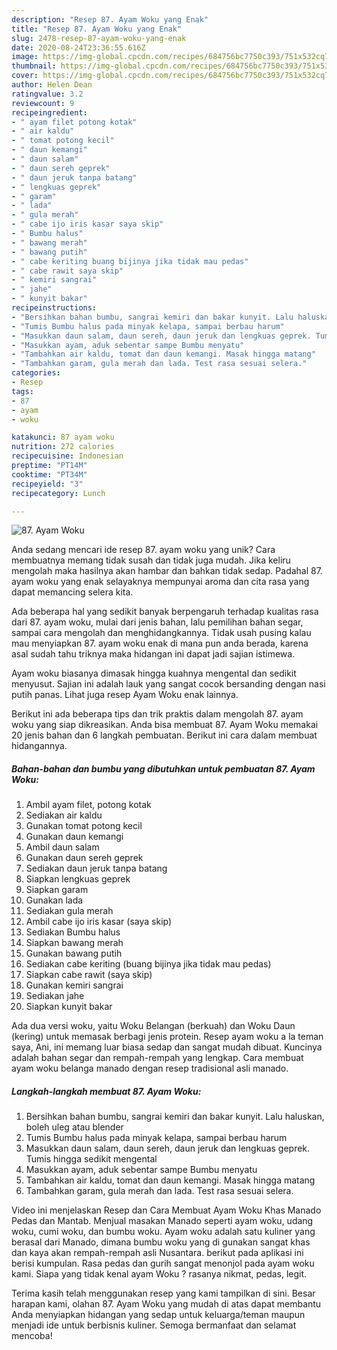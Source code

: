 ```yaml
---
description: "Resep 87. Ayam Woku yang Enak"
title: "Resep 87. Ayam Woku yang Enak"
slug: 2478-resep-87-ayam-woku-yang-enak
date: 2020-08-24T23:36:55.616Z
image: https://img-global.cpcdn.com/recipes/684756bc7750c393/751x532cq70/87-ayam-woku-foto-resep-utama.jpg
thumbnail: https://img-global.cpcdn.com/recipes/684756bc7750c393/751x532cq70/87-ayam-woku-foto-resep-utama.jpg
cover: https://img-global.cpcdn.com/recipes/684756bc7750c393/751x532cq70/87-ayam-woku-foto-resep-utama.jpg
author: Helen Dean
ratingvalue: 3.2
reviewcount: 9
recipeingredient:
- " ayam filet potong kotak"
- " air kaldu"
- " tomat potong kecil"
- " daun kemangi"
- " daun salam"
- " daun sereh geprek"
- " daun jeruk tanpa batang"
- " lengkuas geprek"
- " garam"
- " lada"
- " gula merah"
- " cabe ijo iris kasar saya skip"
- " Bumbu halus"
- " bawang merah"
- " bawang putih"
- " cabe keriting buang bijinya jika tidak mau pedas"
- " cabe rawit saya skip"
- " kemiri sangrai"
- " jahe"
- " kunyit bakar"
recipeinstructions:
- "Bersihkan bahan bumbu, sangrai kemiri dan bakar kunyit. Lalu haluskan, boleh uleg atau blender"
- "Tumis Bumbu halus pada minyak kelapa, sampai berbau harum"
- "Masukkan daun salam, daun sereh, daun jeruk dan lengkuas geprek. Tumis hingga sedikit mengental"
- "Masukkan ayam, aduk sebentar sampe Bumbu menyatu"
- "Tambahkan air kaldu, tomat dan daun kemangi. Masak hingga matang"
- "Tambahkan garam, gula merah dan lada. Test rasa sesuai selera."
categories:
- Resep
tags:
- 87
- ayam
- woku

katakunci: 87 ayam woku 
nutrition: 272 calories
recipecuisine: Indonesian
preptime: "PT14M"
cooktime: "PT34M"
recipeyield: "3"
recipecategory: Lunch

---
```



![87. Ayam Woku](https://img-global.cpcdn.com/recipes/684756bc7750c393/751x532cq70/87-ayam-woku-foto-resep-utama.jpg)

Anda sedang mencari ide resep 87. ayam woku yang unik? Cara membuatnya memang tidak susah dan tidak juga mudah. Jika keliru mengolah maka hasilnya akan hambar dan bahkan tidak sedap. Padahal 87. ayam woku yang enak selayaknya mempunyai aroma dan cita rasa yang dapat memancing selera kita.

Ada beberapa hal yang sedikit banyak berpengaruh terhadap kualitas rasa dari 87. ayam woku, mulai dari jenis bahan, lalu pemilihan bahan segar, sampai cara mengolah dan menghidangkannya. Tidak usah pusing kalau mau menyiapkan 87. ayam woku enak di mana pun anda berada, karena asal sudah tahu triknya maka hidangan ini dapat jadi sajian istimewa.

Ayam woku biasanya dimasak hingga kuahnya mengental dan sedikit menyusut. Sajian ini adalah lauk yang sangat cocok bersanding dengan nasi putih panas. Lihat juga resep Ayam Woku enak lainnya.


Berikut ini ada beberapa tips dan trik praktis dalam mengolah 87. ayam woku yang siap dikreasikan. Anda bisa membuat 87. Ayam Woku memakai 20 jenis bahan dan 6 langkah pembuatan. Berikut ini cara dalam membuat hidangannya.

<!--inarticleads1-->

##### Bahan-bahan dan bumbu yang dibutuhkan untuk pembuatan 87. Ayam Woku:

1. Ambil  ayam filet, potong kotak
1. Sediakan  air kaldu
1. Gunakan  tomat potong kecil
1. Gunakan  daun kemangi
1. Ambil  daun salam
1. Gunakan  daun sereh geprek
1. Sediakan  daun jeruk tanpa batang
1. Siapkan  lengkuas geprek
1. Siapkan  garam
1. Gunakan  lada
1. Sediakan  gula merah
1. Ambil  cabe ijo iris kasar (saya skip)
1. Sediakan  Bumbu halus
1. Siapkan  bawang merah
1. Gunakan  bawang putih
1. Sediakan  cabe keriting (buang bijinya jika tidak mau pedas)
1. Siapkan  cabe rawit (saya skip)
1. Gunakan  kemiri sangrai
1. Sediakan  jahe
1. Siapkan  kunyit bakar


Ada dua versi woku, yaitu Woku Belangan (berkuah) dan Woku Daun (kering) untuk memasak berbagi jenis protein. Resep ayam woku a la teman saya, Ani, ini memang luar biasa sedap dan sangat mudah dibuat. Kuncinya adalah bahan segar dan rempah-rempah yang lengkap. Cara membuat ayam woku belanga manado dengan resep tradisional asli manado. 

<!--inarticleads2-->

##### Langkah-langkah membuat 87. Ayam Woku:

1. Bersihkan bahan bumbu, sangrai kemiri dan bakar kunyit. Lalu haluskan, boleh uleg atau blender
1. Tumis Bumbu halus pada minyak kelapa, sampai berbau harum
1. Masukkan daun salam, daun sereh, daun jeruk dan lengkuas geprek. Tumis hingga sedikit mengental
1. Masukkan ayam, aduk sebentar sampe Bumbu menyatu
1. Tambahkan air kaldu, tomat dan daun kemangi. Masak hingga matang
1. Tambahkan garam, gula merah dan lada. Test rasa sesuai selera.


Video ini menjelaskan Resep dan Cara Membuat Ayam Woku Khas Manado Pedas dan Mantab. Menjual masakan Manado seperti ayam woku, udang woku, cumi woku, dan bumbu woku. Ayam woku adalah satu kuliner yang berasal dari Manado, dimana bumbu woku yang di gunakan sangat khas dan kaya akan rempah-rempah asli Nusantara. berikut pada aplikasi ini berisi kumpulan. Rasa pedas dan gurih sangat menonjol pada ayam woku kami. Siapa yang tidak kenal ayam Woku ? rasanya nikmat, pedas, legit. 

Terima kasih telah menggunakan resep yang kami tampilkan di sini. Besar harapan kami, olahan 87. Ayam Woku yang mudah di atas dapat membantu Anda menyiapkan hidangan yang sedap untuk keluarga/teman maupun menjadi ide untuk berbisnis kuliner. Semoga bermanfaat dan selamat mencoba!
